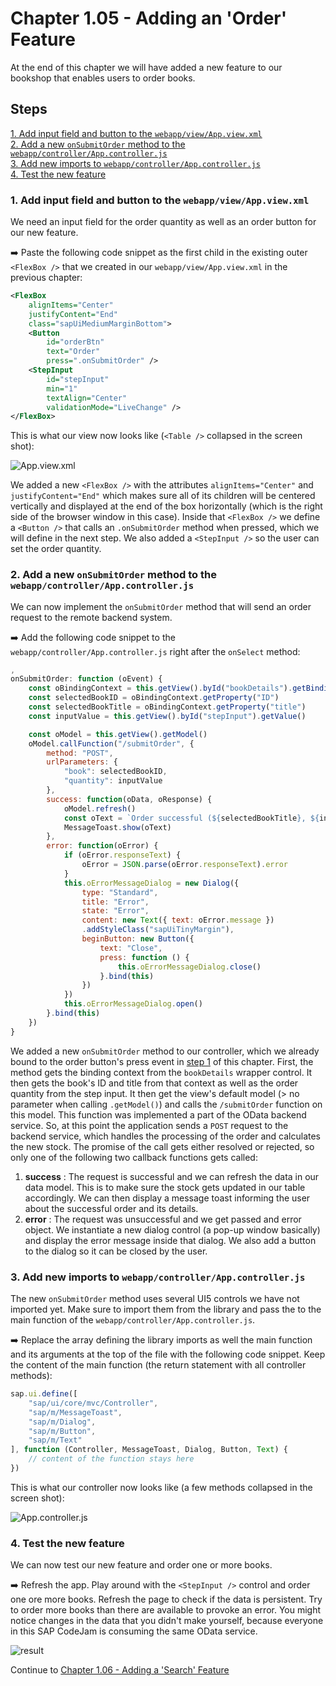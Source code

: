 # Chapter 1.05 - Adding an 'Order' Feature

At the end of this chapter we will have added a new feature to our bookshop that enables users to order books.

## Steps

[1. Add input field and button to the `webapp/view/App.view.xml`](#1-add-input-field-and-button-to-the-webappviewappviewxml)<br>
[2. Add a new `onSubmitOrder` method to the `webapp/controller/App.controller.js`](#2-add-a-new-onsubmitorder-method-to-the-webappcontrollerappcontrollerjs)<br>
[3. Add new imports to `webapp/controller/App.controller.js`](#3-add-new-imports-to-webappcontrollerappcontrollerjs)<br>
[4. Test the new feature](#4-test-the-new-feature)<br>

### 1. Add input field and button to the `webapp/view/App.view.xml`

We need an input field for the order quantity as well as an order button for our new feature.

➡️ Paste the following code snippet as the first child in the existing outer `<FlexBox />` that we created in our `webapp/view/App.view.xml` in the previous chapter:

```xml
<FlexBox 
    alignItems="Center"
    justifyContent="End"
    class="sapUiMediumMarginBottom">
    <Button
        id="orderBtn"
        text="Order"
        press=".onSubmitOrder" />
    <StepInput 
        id="stepInput"
        min="1"
        textAlign="Center"
        validationMode="LiveChange" />
</FlexBox>
```

This is what our view now looks like (`<Table />` collapsed in the screen shot):

![App.view.xml](App.view.png#border)

We added a new `<FlexBox />` with the attributes `alignItems="Center"` and `justifyContent="End"` which makes sure all of its children will be centered vertically and displayed at the end of the box horizontally (which is the right side of the browser window in this case). Inside that `<FlexBox />` we define a `<Button />` that calls an `.onSubmitOrder` method when pressed, which we will define in the next step. We also added a `<StepInput />` so the user can set the order quantity.

### 2. Add a new `onSubmitOrder` method to the `webapp/controller/App.controller.js`

We can now implement the `onSubmitOrder` method that will send an order request to the remote backend system.

➡️ Add the following code snippet to the `webapp/controller/App.controller.js` right after the `onSelect` method:

```javascript
,
onSubmitOrder: function (oEvent) {
    const oBindingContext = this.getView().byId("bookDetails").getBindingContext()
    const selectedBookID = oBindingContext.getProperty("ID")
    const selectedBookTitle = oBindingContext.getProperty("title")
    const inputValue = this.getView().byId("stepInput").getValue()

    const oModel = this.getView().getModel()
    oModel.callFunction("/submitOrder", {
        method: "POST",
        urlParameters: {
            "book": selectedBookID,
            "quantity": inputValue
        },
        success: function(oData, oResponse) {
            oModel.refresh()
            const oText = `Order successful (${selectedBookTitle}, ${inputValue} pcs.)`
            MessageToast.show(oText)
        },
        error: function(oError) {
            if (oError.responseText) {
                oError = JSON.parse(oError.responseText).error
            }
            this.oErrorMessageDialog = new Dialog({
                type: "Standard",
                title: "Error",
                state: "Error",
                content: new Text({ text: oError.message })
                .addStyleClass("sapUiTinyMargin"),
                beginButton: new Button({
                    text: "Close",
                    press: function () {
                        this.oErrorMessageDialog.close()
                    }.bind(this)
                })
            })
            this.oErrorMessageDialog.open()
        }.bind(this)
    })
}
```

We added a new `onSubmitOrder` method to our controller, which we already bound to the order button's press event in [step 1](/chapters/1.05-order-feature/readme.md#2-add-a-new-onsubmitorder-method-to-our-webappcontrollerappcontrollerjs) of this chapter. First, the method gets the binding context from the `bookDetails` wrapper control. It then gets the book's ID and title from that context as well as the order quantity from the step input. It then get the view's default model (> no parameter when calling `.getModel()`) and calls the `/submitOrder` function on this model. This function was implemented a part of the OData backend service. So, at this point the application sends a `POST` request to the backend service, which handles the processing of the order and calculates the new stock. The promise of the call gets either resolved or rejected, so only one of the following two callback functions gets called:
1. **success** : The request is successful and we can refresh the data in our data model. This is to make sure the stock gets updated in our table accordingly. We can then display a message toast informing the user about the successful order and its details.
1. **error** : The request was unsuccessful and we get passed and error object. We instantiate a new dialog control (a pop-up window basically) and display the error message inside that dialog. We also add a button to the dialog so it can be closed by the user.

### 3. Add new imports to `webapp/controller/App.controller.js`

The new `onSubmitOrder` method uses several UI5 controls we have not imported yet. Make sure to import them from the library and pass the to the main function of the `webapp/controller/App.controller.js`.

➡️ Replace the array defining the library imports as well the main function and its arguments at the top of the file with the following code snippet. Keep the content of the main function (the return statement with all controller methods):

```javascript
sap.ui.define([
    "sap/ui/core/mvc/Controller",
    "sap/m/MessageToast",
    "sap/m/Dialog",
    "sap/m/Button",
    "sap/m/Text"
], function (Controller, MessageToast, Dialog, Button, Text) {
    // content of the function stays here 
})
```

This is what our controller now looks like (a few methods collapsed in the screen shot):

![App.controller.js](App.controller.png#border)

### 4. Test the new feature

We can now test our new feature and order one or more books.

➡️ Refresh the app. Play around with the `<StepInput />` control and order one ore more books. Refresh the page to check if the data is persistent. Try to order more books than there are available to provoke an error. You might notice changes in the data that you didn't make yourself, because everyone in this SAP CodeJam is consuming the same OData service.

![result](result.png#border)

Continue to [Chapter 1.06 - Adding a 'Search' Feature](/chapters/1.06-search-feature/)

